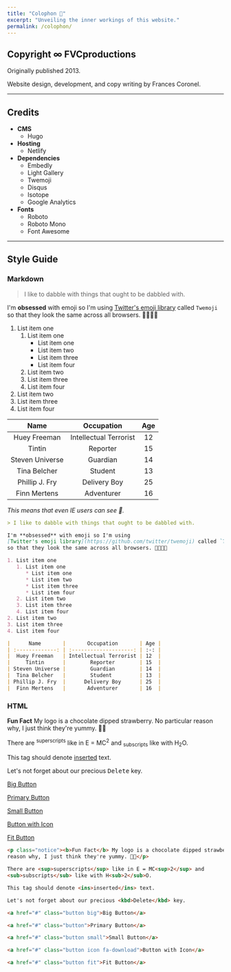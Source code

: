 ```yaml
---
title: "Colophon 🍓️"
excerpt: "Unveiling the inner workings of this website."
permalink: /colophon/
---
```


## Copyright ∞ FVCproductions

Originally published 2013.

Website design, development, and copy writing by Frances Coronel.

---

## Credits

* **CMS**
  * Hugo
* **Hosting**
  * Netlify
* **Dependencies**
  * Embedly
  * Light Gallery
  * Twemoji
  * Disqus
  * Isotope
  * Google Analytics
* **Fonts**
  * Roboto
  * Roboto Mono
  * Font Awesome

---

## Style Guide

### Markdown

> I like to dabble with things that ought to be dabbled with.

I'm **obsessed** with emoji so I'm using
[Twitter's emoji library](https://github.com/twitter/twemoji) called `Twemoji`
so that they look the same across all browsers. 🎉🎂🎈🎁

1. List item one
   1. List item one
      * List item one
      * List item two
      * List item three
      * List item four
   2. List item two
   3. List item three
   4. List item four
2. List item two
3. List item three
4. List item four

|      Name       |       Occupation       | Age |
| :-------------: | :--------------------: | :-: |
|  Huey Freeman   | Intellectual Terrorist | 12  |
|     Tintin      |        Reporter        | 15  |
| Steven Universe |        Guardian        | 14  |
|  Tina Belcher   |        Student         | 13  |
| Phillip J. Fry  |      Delivery Boy      | 25  |
|  Finn Mertens   |       Adventurer       | 16  |

_This means that even IE users can see 💩._

```md
> I like to dabble with things that ought to be dabbled with.

I'm **obsessed** with emoji so I'm using
[Twitter's emoji library](https://github.com/twitter/twemoji) called `Twemoji`
so that they look the same across all browsers. 🎉🎂🎈🎁

1. List item one
   1. List item one
      * List item one
      * List item two
      * List item three
      * List item four
   2. List item two
   3. List item three
   4. List item four
2. List item two
3. List item three
4. List item four

|      Name       |       Occupation       | Age |
| :-------------: | :--------------------: | :-: |
|  Huey Freeman   | Intellectual Terrorist | 12  |
|     Tintin      |        Reporter        | 15  |
| Steven Universe |        Guardian        | 14  |
|  Tina Belcher   |        Student         | 13  |
| Phillip J. Fry  |      Delivery Boy      | 25  |
|  Finn Mertens   |       Adventurer       | 16  |
```

### HTML

<p class="notice"><b>Fun Fact</b> My logo is a chocolate dipped strawberry. No particular
reason why, I just think they're yummy. 🍓🍫</p>

There are <sup>superscripts</sup> like in E = MC<sup>2</sup> and
<sub>subscripts</sub> like with H<sub>2</sub>O.

This tag should denote <ins>inserted</ins> text.

Let's not forget about our precious <kbd>Delete</kbd> key.

<a href="#" class="button big">Big Button</a>

<a href="#" class="button">Primary Button</a>

<a href="#" class="button small">Small Button</a>

<a href="#" class="button icon fa-download">Button with Icon</a>

<a href="#" class="button fit">Fit Button</a>

```html
<p class="notice"><b>Fun Fact</b> My logo is a chocolate dipped strawberry. No particular
reason why, I just think they're yummy. 🍓🍫</p>

There are <sup>superscripts</sup> like in E = MC<sup>2</sup> and
<sub>subscripts</sub> like with H<sub>2</sub>O.

This tag should denote <ins>inserted</ins> text.

Let's not forget about our precious <kbd>Delete</kbd> key.

<a href="#" class="button big">Big Button</a>

<a href="#" class="button">Primary Button</a>

<a href="#" class="button small">Small Button</a>

<a href="#" class="button icon fa-download">Button with Icon</a>

<a href="#" class="button fit">Fit Button</a>
```

